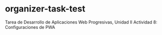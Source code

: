 # organizer-task-test
Tarea de Desarrollo de Aplicaciones Web Progresivas, Unidad II Actividad 8: Configuraciones de PWA
